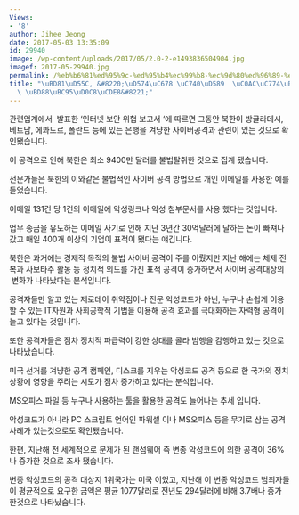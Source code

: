 ```yaml
---
Views:
- '8'
author: Jihee Jeong
date: 2017-05-03 13:35:09
id: 29940
image: /wp-content/uploads/2017/05/2.0-2-e1493836504904.jpg
imagef: 2017-05-29940.jpg
permalink: /%eb%b6%81%ed%95%9c-%ed%95%b4%ec%99%b8-%ec%9d%80%ed%96%89-%ec%82%ac%ec%9d%b4%eb%b2%84-%ea%b3%b5%ea%b2%a9-%eb%b6%88%eb%b2%95%ed%83%88%ec%b7%a8/
title: "\uBD81\uD55C, &#8220;\uD574\uC678 \uC740\uD589  \uC0AC\uC774\uBC84 \uACF5\uACA9\
  \ \uBD88\uBC95\uD0C8\uCDE8&#8221;"
---
```


관련업계에서  발표한 &#8216;인터넷 보안 위협 보고서 &#8216;에 따르면 그동안 북한이 방글라데시, 베트남, 에콰도르, 폴란드 등에 있는 은행을 겨냥한 사이버공격과 관련이 있는 것으로 확인됐습니다.

이 공격으로 인해 북한은 최소 9400만 달러를 불법탈취한 것으로 집계 됐습니다.

전문가들은 북한의 이와같은 불법적인 사이버 공격 방법으로 개인 이메일를 사용한 예를 들었습니다.

이메일 131건 당 1건의 이메일에 악성링크나 악성 첨부문서를 사용 했다는 것입니다.

업무 송금을 유도하는 이메일 사기로 인해 지난 3년간 30억달러에 달하는 돈이 빠져나갔고 매일 400개 이상의 기업이 표적이 됐다는 얘깁니다.

북한은 과거에는 경제적 목적의 불법 사이버 공격이 주를 이뤘지만 지난 해에는 체제 전복과 사보타주 활동 등 정치적 의도를 가진 표적 공격이 증가하면서 사이버 공격대상의  변화가 나타났다는 분석입니다.

공격자들만 알고 있는 제로데이 취약점이나 전문 악성코드가 아닌, 누구나 손쉽게 이용할 수 있는 IT자원과 사회공학적 기법을 이용해 공격 효과를 극대화하는 자력형 공격이 늘고 있다는 것입니다.

또한 공격자들은 점차 정치적 파급력이 강한 상대를 골라 범행을 감행하고 있는 것으로 나타났습니다.

미국 선거를 겨냥한 공격 캠페인, 디스크를 지우는 악성코드 공격 등으로 한 국가의 정치상황에 영향을 주려는 시도가 점차 증가하고 있다는 분석입니다.

MS오피스 파일 등 누구나 사용하는 툴을 활용한 공격도 늘어나는 추세 입니다.

악성코드가 아니라 PC 스크립트 언어인 파워셀 이나 MS오피스 등을 무기로 삼는 공격 사례가 있는것으로도 확인됐습니다.

한편, 지난해 전 세계적으로 문제가 된 랜섬웨어 즉 변종 악성코드에 의한 공격이 36%나 증가한 것으로 조사 됐습니다.

변종 악성코드의 공격 대상지 1위국가는 미국 이었고, 지난해 이 변종 악성코드 범죄자들이 평균적으로 요구한 금액은 평균 1077달러로 전년도 294달러에 비해 3.7배나 증가 한것으로 나타났습니다.